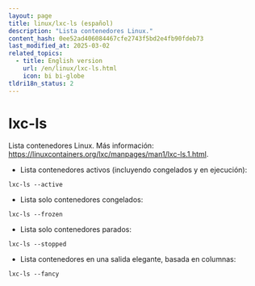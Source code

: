 ```yaml
---
layout: page
title: linux/lxc-ls (español)
description: "Lista contenedores Linux."
content_hash: 0ee52ad406084467cfe2743f5bd2e4fb90fdeb73
last_modified_at: 2025-03-02
related_topics:
  - title: English version
    url: /en/linux/lxc-ls.html
    icon: bi bi-globe
tldri18n_status: 2
---
```

# lxc-ls

Lista contenedores Linux.
Más información: <https://linuxcontainers.org/lxc/manpages/man1/lxc-ls.1.html>.

- Lista contenedores activos (incluyendo congelados y en ejecución):

`lxc-ls --active`

- Lista solo contenedores congelados:

`lxc-ls --frozen`

- Lista solo contenedores parados:

`lxc-ls --stopped`

- Lista contenedores en una salida elegante, basada en columnas:

`lxc-ls --fancy`
